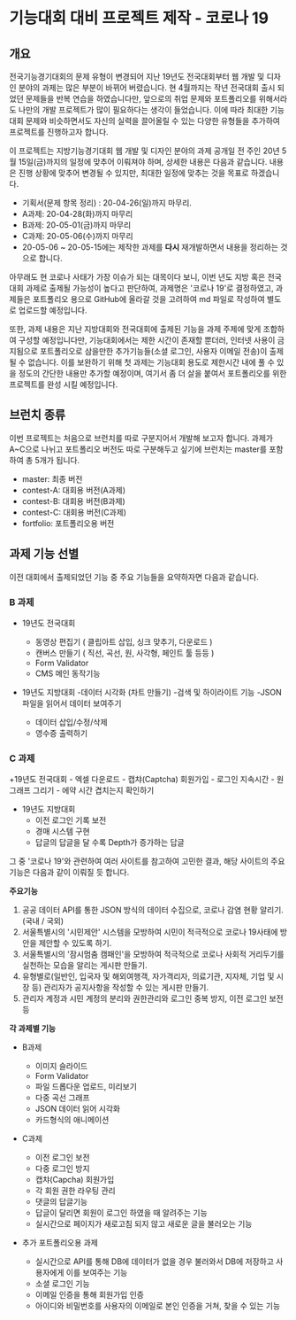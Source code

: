 # 기능대회 대비 프로젝트 제작 - 코로나 19

## 개요

전국기능경기대회의 문제 유형이 변경되어 지난 19년도 전국대회부터 웹 개발 및 디자인 분야의 과제는 많은 부분이 바뀌어 버렸습니다.
현 4월까지는 작년 전국대회 출시 되었던 문제들을 반복 연습을 하였습니다만, 앞으로의 취업 문제와 포트폴리오를 위해서라도 나만의
개발 프로젝트가 많이 필요하다는 생각이 들었습니다. 이에 따라 최대한 기능대회 문제와 비슷하면서도 자신의 실력을 끌어올릴 수 있는
다양한 유형들을 추가하여 프로젝트를 진행하고자 합니다. 

이 프로젝트는 지방기능경기대회 웹 개발 및 디자인 분야의 과제 공개일 전 주인 20년 5월 15일(금)까지의 일정에 맞추어 이뤄져야 하며,
상세한 내용은 다음과 같습니다. 내용은 진행 상황에 맞추어 변경될 수 있지만, 최대한 일정에 맞추는 것을 목표로 하겠습니다.

* 기획서(문제 항목 정리) : 20-04-26(일)까지 마무리.
* A과제: 20-04-28(화)까지 마무리
* B과제: 20-05-01(금)까지 마무리
* C과제: 20-05-06(수)까지 마무리
* 20-05-06 ~ 20-05-15에는 제작한 과제를 **다시** 재개발하면서 내용을 정리하는 것으로 합니다.

아무래도 현 코로나 사태가 가장 이슈가 되는 대목이다 보니, 이번 년도 지방 혹은 전국대회 과제로 출제될 가능성이 높다고 판단하여,
과제명은 '코로나 19'로 결정하였고, 과제들은 포트폴리오 용으로 GitHub에 올라갈 것을 고려하여 md 파일로 작성하여 별도로 업로드할
예정입니다. 

또한, 과제 내용은 지난 지방대회와 전국대회에 출제된 기능을 과제 주제에 맞게 조합하여 구성할 예정입니다만, 기능대회에서는 제한 시간이
존재할 뿐더러, 인터넷 사용이 금지됨으로 포트폴리오로 삼을만한 추가기능들(소셜 로그인, 사용자 이메일 전송)이 출제될 수 없습니다. 이를 보완하기
위해 첫 과제는 기능대회 용도로 제한시간 내에 풀 수 있을 정도의 간단한 내용만 추가할 예정이며, 여기서 좀 더 살을 붙여서 포트폴리오를 위한
프로젝트를 완성 시킬 예정입니다.

## 브런치 종류

이번 프로젝트는 처음으로 브런치를 따로 구분지어서 개발해 보고자 합니다.
과제가 A~C으로 나뉘고 포트폴리오 버전도 따로 구분해두고 싶기에 브런치는 master를 포함하여 총 5개가 됩니다.

* master: 최종 버전
* contest-A: 대회용 버전(A과제)
* contest-B: 대회용 버전(B과제)
* contest-C: 대회용 버전(C과제)
* fortfolio: 포트폴리오용 버전


## 과제 기능 선별

이전 대회에서 출제되었던 기능 중 주요 기능들을 요약하자면 다음과 같습니다.

### B 과제

+ 19년도 전국대회
    - 동영상 편집기 ( 클립아트 삽입, 싱크 맞추기, 다운로드 )
    - 캔버스 만들기 ( 직선, 곡선, 원, 사각형, 페인트 툴 등등 )
    - Form Validator
    - CMS 메인 동작기능

+ 19년도 지방대회
    -데이터 시각화 (차트 만들기)
    -검색 및 하이라이트 기능
    -JSON 파일을 읽어서 데이터 보여주기
    - 데이터 삽입/수정/삭제
    - 영수증 출력하기


### C 과제

+19년도 전국대회
    - 엑셀 다운로드
    - 캡챠(Captcha) 회원가입
    - 로그인 지속시간
    - 원 그래프 그리기
    - 에약 시간 겹치는지 확인하기

+ 19년도 지방대회
    - 이전 로그인 기록 보전
    - 경매 시스템 구현
    - 답글의 답글을 달 수록 Depth가 증가하는 답글

그 중 '코로나 19'와 관련하여 여러 사이트를 참고하여 고민한 결과, 해당 사이트의 주요 기능은 다음과 같이 이뤄질 듯 합니다.


**주요기능**

1. 공공 데이터 API를 통한 JSON 방식의 데이터 수집으로, 코로나 감염 현황 알리기. (국내 / 국외)
2. 서울특별시의 '시민제안' 시스템을 모방하여 시민이 적극적으로 코로나 19사태에 방안을 제안할 수 있도록 하기.
3. 서울특별시의 '잠시멈춤 캠패인'을 모방하여 적극적으로 코로나 사회적 거리두기를 실천하는 모습을 알리는 게시판 만들기.
4. 유형별로(일반인, 입국자 및 해외여행객, 자가격리자, 의료기관, 지자체, 기업 및 시장 등) 관리자가 공지사항을 작성할 수 있는 게시판 만들기.
5. 관리자 계정과 시민 계정의 분리와 권한관리와 로그인 중복 방지, 이전 로그인 보전 등


**각 과제별 기능**
+ B과제
    - 이미지 슬라이드
    - Form Validator
    - 파일 드롭다운 업로드, 미리보기
    - 다중 곡선 그래프
    - JSON 데이터 읽어 시각화
    - 카드형식의 애니메이션

+ C과제
    - 이전 로그인 보전
    - 다중 로그인 방지
    - 캡챠(Capcha) 회원가입
    - 각 회원 권한 라우팅 관리
    - 댓글의 답글기능
    - 답글이 달리면 회원이 로그인 하였을 때 알려주는 기능
    - 실시간으로 페이지가 새로고침 되지 않고 새로운 글을 불러오는 기능

+ 추가 포트폴리오용 과제
    - 실시간으로 API를 통해 DB에 데이터가 없을 경우 불러와서 DB에 저장하고 사용자에게 이를 보여주는 기능
    - 소셜 로그인 기능
    - 이메일 인증을 통해 회원가입 인증
    - 아이디와 비밀번호를 사용자의 이메일로 본인 인증을 거쳐, 찾을 수 있는 기능

